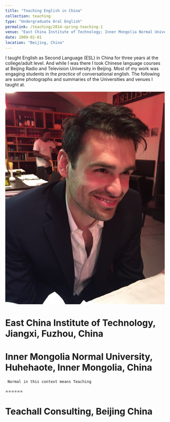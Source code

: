 ```yaml
---
title: "Teaching English in China"
collection: teaching
type: "Undergraduate Oral English"
permalink: /teaching/2014-spring-teaching-1
venue: "East China Institute of Technology; Inner Mongolia Normal University; and Teachall Consulting"
date: 2009-02-01
location: "Beijing, China"
---
```


I taught English as Second Language (ESL) in China for three years at the college/adult level. And while I was there I took Chinese language courses at Beijing Radio and Television University in Beijing. Most of my work was engaging students in the *practice* of conversational english. The following are some photographs and summaries of the Universities and venues I taught at.

![test](/images/joe.jpg) 

East China Institute of Technology, Jiangxi, Fuzhou, China
======

# Inner Mongolia Normal University, Huhehaote, Inner Mongolia, China
     Normal in this context means Teaching
======

Teachall Consulting, Beijing China
======
